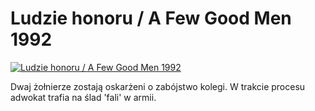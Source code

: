 Ludzie honoru / A Few Good Men 1992 
=============
[![Ludzie honoru / A Few Good Men 1992 ](http://vidos.pl/images/player.gif)](http://vidos.pl/ludzie-honoru-a-few-good-men-1992)

 Dwaj żołnierze zostają oskarżeni o zabójstwo kolegi. W trakcie procesu adwokat trafia na ślad 'fali' w armii.
